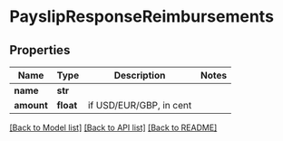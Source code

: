 # PayslipResponseReimbursements


## Properties
Name | Type | Description | Notes
------------ | ------------- | ------------- | -------------
**name** | **str** |  | 
**amount** | **float** | if USD/EUR/GBP, in cent | 

[[Back to Model list]](../README.md#documentation-for-models) [[Back to API list]](../README.md#documentation-for-api-endpoints) [[Back to README]](../README.md)


